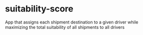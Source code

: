 # suitability-score
App that assigns each shipment destination to a given driver while maximizing the total suitability of all shipments to all drivers
